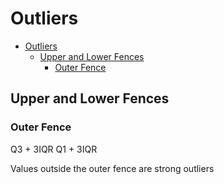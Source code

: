 # Outliers

<!--ts-->
   * [Outliers](#outliers)
      * [Upper and Lower Fences](#upper-and-lower-fences)
         * [Outer Fence](#outer-fence)

<!-- Added by: gil_diy, at: Tue 28 Dec 2021 11:39:18 IST -->

<!--te-->

## Upper and Lower Fences

### Outer Fence

Q3 + 3IQR
Q1 + 3IQR

Values outside the outer fence are strong outliers


